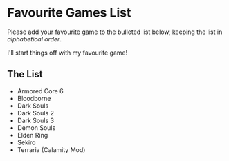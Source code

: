 # Favourite Games List

Please add your favourite game to the bulleted list below, keeping the list in *alphabetical order*.

I'll start things off with my favourite game!

## The List

* Armored Core 6
* Bloodborne
* Dark Souls
* Dark Souls 2
* Dark Souls 3
* Demon Souls
* Elden Ring
* Sekiro
* Terraria (Calamity Mod)